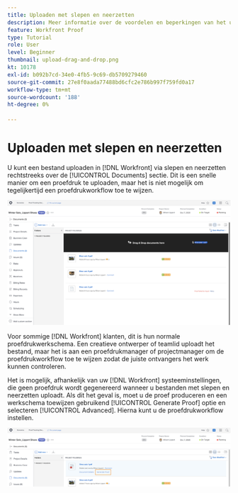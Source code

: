 ```yaml
---
title: Uploaden met slepen en neerzetten
description: Meer informatie over de voordelen en beperkingen van het uploaden van bestanden naar [!DNL  Workfront] slepen en neerzetten gebruiken.
feature: Workfront Proof
type: Tutorial
role: User
level: Beginner
thumbnail: upload-drag-and-drop.png
kt: 10178
exl-id: b092b7cd-34e0-4fb5-9c69-db5709279460
source-git-commit: 27e8f0aada77488bd6cfc2e786b997f759fd0a17
workflow-type: tm+mt
source-wordcount: '188'
ht-degree: 0%

---
```


# Uploaden met slepen en neerzetten

U kunt een bestand uploaden in [!DNL Workfront] via slepen en neerzetten rechtstreeks over de [!UICONTROL Documents] sectie. Dit is een snelle manier om een proefdruk te uploaden, maar het is niet mogelijk om tegelijkertijd een proefdrukworkflow toe te wijzen.

![Een afbeelding van de [!UICONTROL Documents] gebied in een [!DNL  Workfront] project met de curseur die over de documentenlijst en [!UICONTROL Drag & Drop documents here] bericht zichtbaar.](assets/drag-and-drop-1.png)

Voor sommige [!DNL Workfront] klanten, dit is hun normale proefdrukwerkschema. Een creatieve ontwerper of teamlid uploadt het bestand, maar het is aan een proefdrukmanager of projectmanager om de proefdrukworkflow toe te wijzen zodat de juiste ontvangers het werk kunnen controleren.

Het is mogelijk, afhankelijk van uw [!DNL Workfront] systeeminstellingen, die geen proefdruk wordt gegenereerd wanneer u bestanden met slepen en neerzetten uploadt. Als dit het geval is, moet u de proef produceren en een werkschema toewijzen gebruikend [!UICONTROL Generate Proof] optie en selecteren [!UICONTROL Advanced]. Hierna kunt u de proefdrukworkflow instellen.

![Een afbeelding van de [!UICONTROL Documents] gebied in een [!DNL  Workfront] project met [!UICONTROL Generate Proof] gemarkeerd.](assets/drag-and-drop-2.png)
